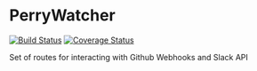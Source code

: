 # PerryWatcher
[![Build Status](https://travis-ci.com/vagnervst/forum.svg?branch=master)](https://travis-ci.com/vagnervst/forum)
[![Coverage Status](https://coveralls.io/repos/github/vagnervst/forum/badge.svg?branch=master)](https://coveralls.io/github/vagnervst/forum?branch=master)

Set of routes for interacting with Github Webhooks and Slack API
